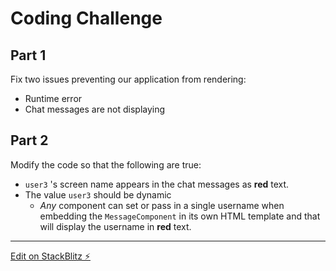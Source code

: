 # Coding Challenge

## Part 1

Fix two issues preventing our application from rendering:

- Runtime error
- Chat messages are not displaying

## Part 2

Modify the code so that the following are true:

- `user3` 's screen name appears in the chat messages as **red** text.
- The value `user3` should be dynamic
  - _Any_ component can set or pass in a single username when embedding the `MessageComponent` in its own HTML template and that will display the username in **red** text.

---

[Edit on StackBlitz ⚡️](https://stackblitz.com/edit/angular-ivy-hvuqjw)
